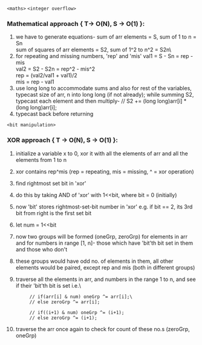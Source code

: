 `<maths>` `<integer overflow>`
### Mathematical approach { T-> O(N), S -> O(1) }:
1. we have to generate equations-
     sum of arr elements = S, sum of 1 to n = Sn\
     sum of squares of arr elements = S2, sum of 1^2 to n^2 = S2n\
2. for repeating and missing numbers, 'rep' and 'mis'
     val1 = S - Sn = rep - mis\
     val2 = S2 - S2n = rep^2 - mis^2\
     rep = (val2/val1 + val1)/2\
     mis = rep - val1
3. use long long to accommodate sums and also for rest of the variables, typecast size of arr, n into long long (if not already); while summing S2, typecast each element and then multiply-
     // S2 += (long long)arr[i] * (long long)arr[i];
4. typecast back before returning

`<bit manipulation>`
### XOR approach { T -> O(N), S -> O(1) }:
1. initialize a variable x to 0, xor it with all the elements of arr and all the elements from 1 to n
2. xor contains rep^mis (rep = repeating, mis = missing, ^ = xor operation)
3. find rightmost set bit in 'xor'
4. do this by taking AND of 'xor' with 1<<bit, where bit = 0 (initially)
5. now 'bit' stores rightmost-set-bit number in 'xor' e.g. if bit == 2, its 3rd bit from right is the first set bit
6. let num = 1<<bit
7. now two groups will be formed (oneGrp, zeroGrp) for elements in arr and for numbers in range [1, n]- those which have 'bit'th bit set in them and those who don't
8. these groups would have odd no. of elements in them, all other elements would be paired, except rep and mis (both in different groups)
9. traverse all the elements in arr, and numbers in the range 1 to n, and see if their 'bit'th bit is set i.e.\
   
            // if(arr[i] & num) oneGrp ^= arr[i];\
            // else zeroGrp ^= arr[i];
            
            // if((i+1) & num) oneGrp ^= (i+1);
            // else zeroGrp ^= (i+1);
11. traverse the arr once again to check for count of these no.s (zeroGrp, oneGrp)

